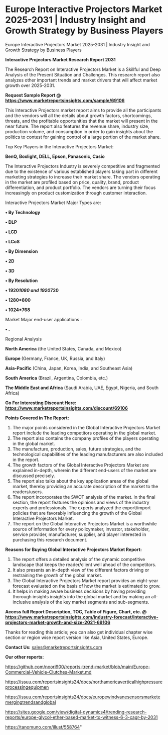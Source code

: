 # Europe Interactive Projectors Market 2025-2031 | Industry Insight and Growth Strategy by Business Players
Europe Interactive Projectors Market 2025-2031 | Industry Insight and Growth Strategy by Business Players

<strong>Interactive Projectors Market Research Report 2031</strong>

The Research Report on Interactive Projectors Market is a Skillful and Deep Analysis of the Present Situation and Challenges. This research report also analyzes other important trends and market drivers that will affect market growth over 2025-2031.

<strong>Request Sample Report @ <a href=https://www.marketreportsinsights.com/sample/69106>https://www.marketreportsinsights.com/sample/69106</a></strong>

This Interactive Projectors market report aims to provide all the participants and the vendors will all the details about growth factors, shortcomings, threats, and the profitable opportunities that the market will present in the near future. The report also features the revenue share, industry size, production volume, and consumption in order to gain insights about the politics to contest for gaining control of a large portion of the market share.

Top Key Players in the Interactive Projectors Market:

<strong>BenQ, Boxlight, DELL, Epson, Panasonic, Casio</strong>

The Interactive Projectors Industry is severely competitive and fragmented due to the existence of various established players taking part in different marketing strategies to increase their market share. The vendors operating in the market are profiled based on price, quality, brand, product differentiation, and product portfolio. The vendors are turning their focus increasingly on product customization through customer interaction.

Interactive Projectors Market Major Types are:

<strong>• By Technology

• DLP

• LCD

• LCoS

• By Dimension

• 2D

• 3D

• By Resolution

• 1920*1080 and 1920*720

• 1280*800

• 1024*768</strong>

Market Major end-user applications :

<strong>• .</strong>

Regional Analysis

</u><strong><b>North America</b></strong> (the United States, Canada, and Mexico)

<strong><b>Europe </b></strong>(Germany, France, UK, Russia, and Italy)

<strong><b>Asia-Pacific</b></strong> (China, Japan, Korea, India, and Southeast Asia)

<strong><b>South America</b></strong> (Brazil, Argentina, Colombia, etc.)

<strong><b>The Middle East and Africa</b></strong> (Saudi Arabia, UAE, Egypt, Nigeria, and South Africa)

<strong>Go For Interesting Discount Here: <a href=https://www.marketreportsinsights.com/discount/69106>https://www.marketreportsinsights.com/discount/69106</a></strong>

<strong>Points Covered in The Report:</strong>
<ol>
  <li>The major points considered in the Global Interactive Projectors Market report include the leading competitors operating in the global market.</li>
  <li>The report also contains the company profiles of the players operating in the global market.</li>
  <li>The manufacture, production, sales, future strategies, and the technological capabilities of the leading manufacturers are also included in the report.</li>
  <li>The growth factors of the Global Interactive Projectors Market are explained in-depth, wherein the different end-users of the market are discussed precisely.</li>
  <li>The report also talks about the key application areas of the global market, thereby providing an accurate description of the market to the readers/users.</li>
  <li>The report incorporates the SWOT analysis of the market. In the final section, the report features the opinions and views of the industry experts and professionals. The experts analyzed the export/import policies that are favorably influencing the growth of the Global Interactive Projectors Market.</li>
  <li>The report on the Global Interactive Projectors Market is a worthwhile source of information for every policymaker, investor, stakeholder, service provider, manufacturer, supplier, and player interested in purchasing this research document.</li>
</ol>
<strong>Reasons for Buying Global Interactive Projectors Market Report:</strong>

<ol>
  <li>The report offers a detailed analysis of the dynamic competitive landscape that keeps the reader/client well ahead of the competitors.</li>
  <li>It also presents an in-depth view of the different factors driving or restraining the growth of the global market.</li>
  <li>The Global Interactive Projectors Market report provides an eight-year forecast evaluated on the basis of how the market is estimated to grow.</li>
  <li>It helps in making aware business decisions by having providing thorough insights insights into the global market and by making an all-inclusive analysis of the key market segments and sub-segments.</li>
</ol>
<strong>Access full Report Description, TOC, Table of Figure, Chart, etc. @ <a href=https://www.marketreportsinsights.com/industry-forecast/interactive-projectors-market-growth-and-size-2021-69106>https://www.marketreportsinsights.com/industry-forecast/interactive-projectors-market-growth-and-size-2021-69106</a></strong>


Thanks for reading this article; you can also get individual chapter wise section or region wise report version like Asia, United States, Europe.

<strong>Contact Us:</strong>
sales@marketreportsinsights.com

<strong>Our other reports:</strong>

<a href=https://github.com/noori900/reports-trend-market/blob/main/Europe-Commercial-Vehicle-Clutches-Market.md>https://github.com/noori900/reports-trend-market/blob/main/Europe-Commercial-Vehicle-Clutches-Market.md</a>

<a href=https://issuu.com/reportsinsights24/docs/northamericaverticalhighpressureprocessingequipmen>https://issuu.com/reportsinsights24/docs/northamericaverticalhighpressureprocessingequipmen</a>

<a href=https://issuu.com/reportsinsights24/docs/europewindvanesensorsmarketemergingtrendsandglobal>https://issuu.com/reportsinsights24/docs/europewindvanesensorsmarketemergingtrendsandglobal</a>

<a href=https://sites.google.com/view/digital-dynamics4/trending-research-reports/europe-glycol-ether-based-market-to-witness-6-3-cagr-by-2031>https://sites.google.com/view/digital-dynamics4/trending-research-reports/europe-glycol-ether-based-market-to-witness-6-3-cagr-by-2031</a>

<a href=https://tanomuno.com/illust/558764>https://tanomuno.com/illust/558764</a>"
